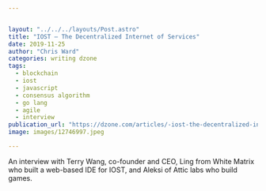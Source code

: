 ```yaml
---


layout: "../../../layouts/Post.astro"
title: "IOST — The Decentralized Internet of Services"
date: 2019-11-25
author: "Chris Ward"
categories: writing dzone
tags: 
  - blockchain
  - iost
  - javascript
  - consensus algorithm
  - go lang
  - agile
  - interview
publication_url: "https://dzone.com/articles/-iost-the-decentralized-internet-of-services"
image: images/12746997.jpeg

---
```

An interview with Terry Wang, co-founder and CEO, Ling from White Matrix who built a web-based IDE for IOST, and Aleksi of Attic labs who build games.

